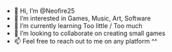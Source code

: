 - 👋 Hi, I’m @Neofire25
- 👀 I’m interested in Games, Music, Art, Software
- 🌱 I’m currently learning Too little / Too much
- 💞️ I’m looking to collaborate on creating small games
- 📫 Feel free to reach out to me on any platform ^^
